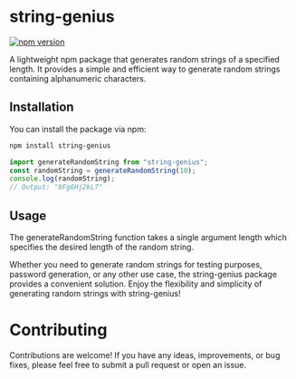 # string-genius

[![npm version](https://badge.fury.io/js/string-genius.svg)](https://badge.fury.io/js/string-genius)

A lightweight npm package that generates random strings of a specified length. It provides a simple and efficient way to generate random strings containing alphanumeric characters.

## Installation

You can install the package via npm:

```bash
npm install string-genius
```

```javascript
import generateRandomString from "string-genius";
const randomString = generateRandomString(10);
console.log(randomString);
// Output: "8Fg6Hj2kL7"
```
## Usage

The generateRandomString function takes a single argument length which specifies the desired length of the random string.

Whether you need to generate random strings for testing purposes, password generation, or any other use case, the string-genius package provides a convenient solution. Enjoy the flexibility and simplicity of generating random strings with string-genius!

# Contributing

Contributions are welcome! If you have any ideas, improvements, or bug fixes, please feel free to submit a pull request or open an issue.

```

```
